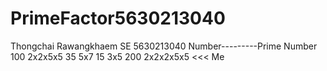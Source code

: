 # PrimeFactor5630213040
Thongchai Rawangkhaem SE 5630213040
Number---------Prime Number
100            2x2x5x5
35             5x7
15             3x5
200            2x2x2x5x5  <<< Me

